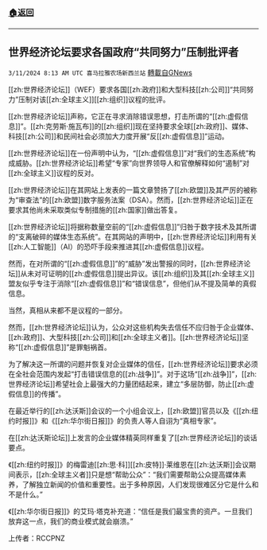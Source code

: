###  [:house:返回](README.md)
---


## 世界经济论坛要求各国政府“共同努力”压制批评者
`3/11/2024 8:13 AM UTC 喜马拉雅农场新西兰站` [轉載自GNews](https://gnews.org/articles/2383644)

[[zh:世界经济论坛]]（WEF）要求各国[[zh:政府]]和大型科技[[zh:公司]]“共同努力”压制对该[[zh:全球主义]][[zh:组织]]议程的批评。

[[zh:世界经济论坛]]声称，它正在寻求消除错误思想，打击所谓的“[[zh:虚假信息]]”。[[zh:克劳斯·施瓦布]]的[[zh:组织]]现在坚持要求全球[[zh:政府]]、媒体、科技[[zh:公司]]和民间社会必须加大力度开展“反[[zh:虚假信息]]”运动。

[[zh:世界经济论坛]]在一份声明中认为，“[[zh:虚假信息]]”对“我们的生态系统”构成威胁。[[zh:世界经济论坛]]希望“专家”向世界领导人和官僚解释如何“遏制”对[[zh:全球主义]]议程的反对。

[[zh:世界经济论坛]]在其网站上发表的一篇文章赞扬了[[zh:欧盟]]及其严厉的被称为“审查法”的[[zh:欧盟]]数字服务法案（DSA）。然而，[[zh:世界经济论坛]]正在要求其他尚未采取类似专制措施的[[zh:国家]]做出答复。

[[zh:世界经济论坛]]将据称数量空前的“[[zh:虚假信息]]”归咎于数字技术及其所谓的“支离破碎的媒体生态系统”。在其网站的声明中，[[zh:世界经济论坛]]利用有关[[zh:人工智能]]（AI）的恐吓手段来推进其[[zh:虚假信息]]议程。

然而，在对所谓的“[[zh:虚假信息]]”的“威胁”发出警报的同时，[[zh:世界经济论坛]]从未对可证明的[[zh:虚假信息]]提出异议。该[[zh:组织]]及其[[zh:全球主义]]盟友似乎专注于消除“[[zh:虚假信息]]”和“错误信息”，但他们从不提及简单的真假信息。

当然，真相从来都不是议程的一部分。

然而，[[zh:世界经济论坛]]认为，公众对这些机构失去信任不应归咎于企业媒体、[[zh:政府]]、大型科技[[zh:公司]]和[[zh:全球主义者]]。[[zh:世界经济论坛]]坚称“[[zh:虚假信息]]”是罪魁祸首。

为了解决这一所谓的问题并恢复对企业媒体的信任，[[zh:世界经济论坛]]要求必须在全社会范围内发起“打击错误信息的[[zh:战争]]”。对于这场“[[zh:战争]]”，[[zh:世界经济论坛]]希望社会上最强大的力量团结起来，建立“多层防御，防止[[zh:虚假信息]]的传播”。

在最近举行的[[zh:达沃斯]]会议的一个小组会议上，[[zh:欧盟]]官员以及《[[zh:纽约时报]]》和《[[zh:华尔街日报]]》的负责人等人自诩为“真相专家”。

在[[zh:达沃斯论坛]]上发言的企业媒体精英同样重复了[[zh:世界经济论坛]]的谈话要点。

《[[zh:纽约时报]]》的梅雷迪[[zh:思·科]][[zh:皮特]]·莱维恩在[[zh:达沃斯]]会议期间表示，[[zh:全球主义者]]只是想“帮助公众”：“我们需要帮助公众提高媒体素养，了解独立新闻的价值和重要性。出于多种原因，人们发现很难区分它是什么和不是什么。”

《[[zh:华尔街日报]]》的艾玛·塔克补充道：“信任是我们最宝贵的资产。一旦我们放弃这一点，我们的商业模式就会崩溃。”


上传者：RCCPNZ
